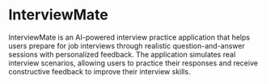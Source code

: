 # InterviewMate

InterviewMate is an AI-powered interview practice application that helps users prepare for job interviews through realistic question-and-answer sessions with personalized feedback. 
The application simulates real interview scenarios, allowing users to practice their responses and receive constructive feedback to improve their interview skills.
